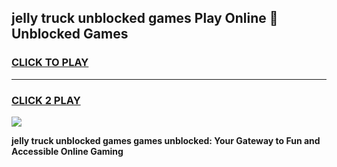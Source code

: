 
## jelly truck unblocked games Play Online 👋 Unblocked Games
<h3>
<a href="https://premium.freeplayer.one?title=jelly_truck_unblocked_games&ref=19F">CLICK TO PLAY</a></h3>
<hr>

<h3>
<a href="https://premium.freeplayer.one?title=jelly_truck_unblocked_games&ref=19F">CLICK 2 PLAY</a>
  
</h3>

<a href="https://premium.freeplayer.one?title=jelly_truck_unblocked_games&ref=19F"><img src="https://clearcache.store/games.png"></a>


**jelly truck unblocked games games unblocked: Your Gateway to Fun and Accessible Online Gaming**
